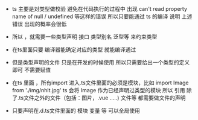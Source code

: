 * ts 主要是对类型做校验 避免在代码执行的过程中 出现 can't read property name of null / undefined 等这样的错误 所以只要能通过 ts 的编译 说明 上述错误 出现的概率会很低

* 所以 ，就需要一些类型声明 接口 类型别名 泛型等 来约束类型


* 在ts里面只要 编译器能确定对应的类型 就能编译通过 
* 但是类型声明的文件 只是在开发的时候使用  所以只需要给出一个类型的定义即可 不需要赋值
* 在ts 里面 ，所有import 进入.ts文件里面的必须是模块，比如 import Image from './img/nhlt.jpg' ts 会将 Image 作为已经声明过类型的模块  所以 引用 除了.ts文件之外的文件（包括：图片，.vue .....) 文件等 都需要做文件的声明
* 只要声明在.d.ts文件里面的 模块 变量 等 可以全局使用